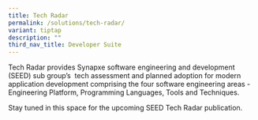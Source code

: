 ```yaml
---
title: Tech Radar
permalink: /solutions/tech-radar/
variant: tiptap
description: ""
third_nav_title: Developer Suite
---
```

<p>Tech Radar provides Synapxe software engineering and development (SEED)
sub group’s &nbsp;tech assessment and planned adoption for modern application
development comprising the four software engineering areas - Engineering
Platform, Programming Languages, Tools and Techniques.</p>
<p>Stay tuned in this space for the upcoming SEED Tech Radar publication.</p>
<p></p>